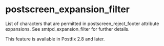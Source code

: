 # postscreen_expansion_filter 

 List of characters that are permitted in postscreen_reject_footer
attribute expansions.  See smtpd_expansion_filter for further
details. 

 This feature is available in Postfix 2.8 and later. 


